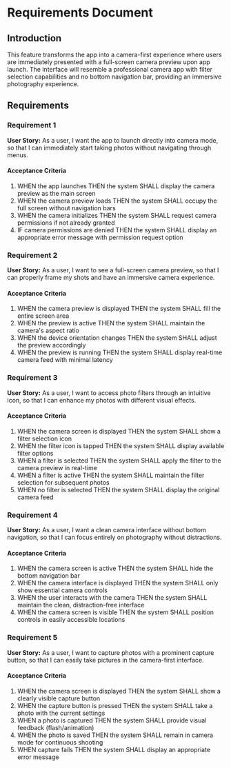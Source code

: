 # Requirements Document

## Introduction

This feature transforms the app into a camera-first experience where users are immediately presented with a full-screen camera preview upon app launch. The interface will resemble a professional camera app with filter selection capabilities and no bottom navigation bar, providing an immersive photography experience.

## Requirements

### Requirement 1

**User Story:** As a user, I want the app to launch directly into camera mode, so that I can immediately start taking photos without navigating through menus.

#### Acceptance Criteria

1. WHEN the app launches THEN the system SHALL display the camera preview as the main screen
2. WHEN the camera preview loads THEN the system SHALL occupy the full screen without navigation bars
3. WHEN the camera initializes THEN the system SHALL request camera permissions if not already granted
4. IF camera permissions are denied THEN the system SHALL display an appropriate error message with permission request option

### Requirement 2

**User Story:** As a user, I want to see a full-screen camera preview, so that I can properly frame my shots and have an immersive camera experience.

#### Acceptance Criteria

1. WHEN the camera preview is displayed THEN the system SHALL fill the entire screen area
2. WHEN the preview is active THEN the system SHALL maintain the camera's aspect ratio
3. WHEN the device orientation changes THEN the system SHALL adjust the preview accordingly
4. WHEN the preview is running THEN the system SHALL display real-time camera feed with minimal latency

### Requirement 3

**User Story:** As a user, I want to access photo filters through an intuitive icon, so that I can enhance my photos with different visual effects.

#### Acceptance Criteria

1. WHEN the camera screen is displayed THEN the system SHALL show a filter selection icon
2. WHEN the filter icon is tapped THEN the system SHALL display available filter options
3. WHEN a filter is selected THEN the system SHALL apply the filter to the camera preview in real-time
4. WHEN a filter is active THEN the system SHALL maintain the filter selection for subsequent photos
5. WHEN no filter is selected THEN the system SHALL display the original camera feed

### Requirement 4

**User Story:** As a user, I want a clean camera interface without bottom navigation, so that I can focus entirely on photography without distractions.

#### Acceptance Criteria

1. WHEN the camera screen is active THEN the system SHALL hide the bottom navigation bar
2. WHEN the camera interface is displayed THEN the system SHALL only show essential camera controls
3. WHEN the user interacts with the camera THEN the system SHALL maintain the clean, distraction-free interface
4. WHEN the camera screen is visible THEN the system SHALL position controls in easily accessible locations

### Requirement 5

**User Story:** As a user, I want to capture photos with a prominent capture button, so that I can easily take pictures in the camera-first interface.

#### Acceptance Criteria

1. WHEN the camera screen is displayed THEN the system SHALL show a clearly visible capture button
2. WHEN the capture button is pressed THEN the system SHALL take a photo with the current settings
3. WHEN a photo is captured THEN the system SHALL provide visual feedback (flash/animation)
4. WHEN the photo is saved THEN the system SHALL remain in camera mode for continuous shooting
5. WHEN capture fails THEN the system SHALL display an appropriate error message